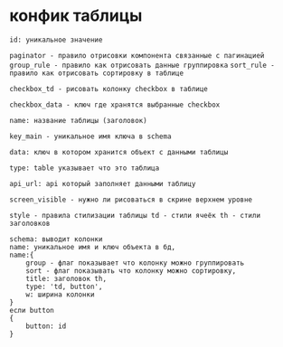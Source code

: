 # конфик таблицы
`id: уникальное значение`

`paginator - правило отрисовки компонента связанные с пагинацией`
`group_rule - правило как отрисовать данные группировка`
`sort_rule - правило как отрисовать сортировку в таблице`

`checkbox_td - рисовать колонку checkbox в таблице`

`checkbox_data - ключ где хранятся выбранные checkbox`

`name: название таблицы (заголовок)`

`key_main - уникальное имя ключа в schema`

`data: ключ в котором хранится объект с данными таблицы`

`type: table указывает что это таблица`

`api_url: api который заполняет данными таблицу`

`screen_visible - нужно ли рисоваться в скрине верхнем уровне`

`style - правила стилизации таблицы
    td - стили ячеёк
    th - стили заголовков
`

 
    schema: выводит колонки  
    name: уникальное имя и ключ объекта в бд,    
    name:{
        group - флаг показывает что колонку можно группировать
        sort - флаг показывать что колонку можно сортировку,
        title: заголовок th,
        type: 'td, button',
        w: ширина колонки
    }
    если button 
    {
        button: id
    }